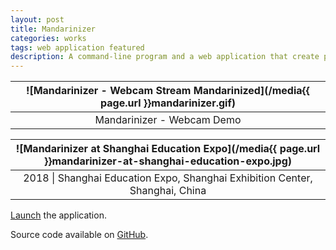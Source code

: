 ```yaml
---
layout: post
title: Mandarinizer
categories: works
tags: web application featured
description: A command-line program and a web application that create pixel art consisting of Mandarin Chinese characters.
---
```


![Mandarinizer - Webcam Stream Mandarinized](/media{{ page.url }}mandarinizer.gif) |
:----------: |
Mandarinizer - Webcam Demo |

![Mandarinizer at Shanghai Education Expo](/media{{ page.url }}mandarinizer-at-shanghai-education-expo.jpg) |
:----------: |
2018 \| Shanghai Education Expo, Shanghai Exhibition Center, Shanghai, China |

[Launch](https://jackbdu.com/mandarinizer/) the application.

Source code available on [GitHub](https://github.com/jackbdu/mandarinizer).
